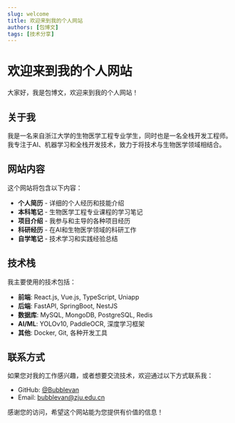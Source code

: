 ```yaml
---
slug: welcome
title: 欢迎来到我的个人网站
authors: [包博文]
tags: [技术分享]
---
```


# 欢迎来到我的个人网站

大家好，我是包博文，欢迎来到我的个人网站！

## 关于我

我是一名来自浙江大学的生物医学工程专业学生，同时也是一名全栈开发工程师。我专注于AI、机器学习和全栈开发技术，致力于将技术与生物医学领域相结合。

## 网站内容

这个网站将包含以下内容：

- **个人简历** - 详细的个人经历和技能介绍
- **本科笔记** - 生物医学工程专业课程的学习笔记
- **项目介绍** - 我参与和主导的各种项目经历
- **科研经历** - 在AI和生物医学领域的科研工作
- **自学笔记** - 技术学习和实践经验总结

## 技术栈

我主要使用的技术包括：

- **前端**: React.js, Vue.js, TypeScript, Uniapp
- **后端**: FastAPI, SpringBoot, NestJS
- **数据库**: MySQL, MongoDB, PostgreSQL, Redis
- **AI/ML**: YOLOv10, PaddleOCR, 深度学习框架
- **其他**: Docker, Git, 各种开发工具

## 联系方式

如果您对我的工作感兴趣，或者想要交流技术，欢迎通过以下方式联系我：

- GitHub: [@Bubblevan](https://github.com/Bubblevan)
- Email: bubblevan@zju.edu.cn

感谢您的访问，希望这个网站能为您提供有价值的信息！ 